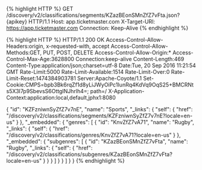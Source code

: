 {% highlight HTTP %}
GET /discovery/v2/classifications/segments/KZazBEonSMnZfZ7vFta.json?{apikey} HTTP/1.1
Host: app.ticketmaster.com
X-Target-URI: https://app.ticketmaster.com
Connection: Keep-Alive
{% endhighlight %}

{% highlight HTTP %}
HTTP/1.1 200 OK
Access-Control-Allow-Headers:origin, x-requested-with, accept
Access-Control-Allow-Methods:GET, PUT, POST, DELETE
Access-Control-Allow-Origin:*
Access-Control-Max-Age:3628800
Connection:keep-alive
Content-Length:469
Content-Type:application/json;charset=utf-8
Date:Tue, 20 Sep 2016 11:21:54 GMT
Rate-Limit:5000
Rate-Limit-Available:1514
Rate-Limit-Over:0
Rate-Limit-Reset:1474384903781
Server:Apache-Coyote/1.1
Set-Cookie:CMPS=bpb3Bk6rqZf1d8yLiJWyOiPc1IunRq4KdVq9OqS25+BMCRNts5X3I7p9SbevsS6OttgINJhrlh4=; path=/
X-Application-Context:application:local,default,jphx1:8080

{
  "id": "KZFzniwnSyZfZ7v7nE",
  "name": "Sports",
  "_links": {
    "self": {
      "href": "/discovery/v2/classifications/segments/KZFzniwnSyZfZ7v7nE?locale=en-us"
    }
  },
  "_embedded": {
    "genres": [
      {
        "id": "KnvZfZ7vA71",
        "name": "Rugby",
        "_links": {
          "self": {
            "href": "/discovery/v2/classifications/genres/KnvZfZ7vA71?locale=en-us"
          }
        },
        "_embedded": {
          "subgenres": [
            {
              "id": "KZazBEonSMnZfZ7vFta",
              "name": "Rugby",
              "_links": {
                "self": {
                  "href": "/discovery/v2/classifications/subgenres/KZazBEonSMnZfZ7vFta?locale=en-us"
                }
              }
            }
          ]
        }
      }
    ]
  }
}
{% endhighlight %}